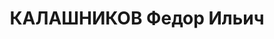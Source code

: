 ---
title: КАЛАШНИКОВ Федор Ильич
description: 'Род. в 1896, Кировская обл., Каракулинский р-н, с. Каракулино. Проживал:
  г. Пермь.

  Арестован 21.09.1937. Приговор: 17.01.1938 – ВМН. Расстрелян 17.01.1938'
---
